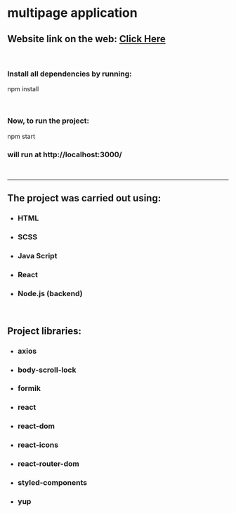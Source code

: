 # multipage application

## Website link on the web: [Click Here](https://oksanakuzich.github.io/sigma-hw-05/)

<br>

### Install all dependencies by running:

npm install

<br>

### Now, to run the project:

npm start

### **will run at http://localhost:3000/**

<br>

---

## The project was carried out using:

- ### HTML
- ### SCSS
- ### Java Script
- ### React
- ### Node.js (backend)

<br>

## Project libraries:

- ### axios
- ### body-scroll-lock
- ### formik
- ### react
- ### react-dom
- ### react-icons
- ### react-router-dom
- ### styled-components
- ### yup
